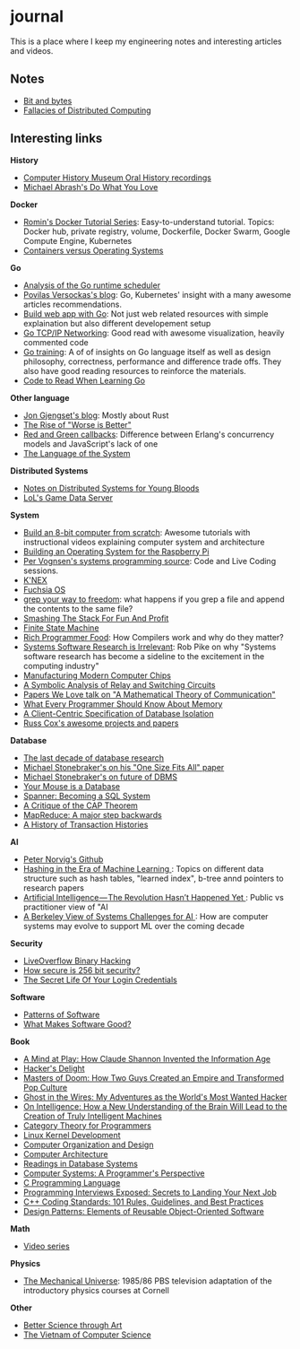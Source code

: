 # journal

This is a place where I keep my engineering notes and interesting articles and videos.

## Notes

- [Bit and bytes](bits.md)
- [Fallacies of Distributed Computing](fallacies.md)

## Interesting links

**History**
- [Computer History Museum Oral History
  recordings](https://www.youtube.com/playlist?list=PLQsxaNhYv8daKdGi7s85ubzbWdTB36-_q)
- [Michael Abrash's Do What You Love](http://blogs.valvesoftware.com/abrash/do-what-you-love/)

**Docker**
- [Romin's Docker Tutorial Series](https://rominirani.com/docker-tutorial-series-a7e6ff90a023):
  Easy-to-understand tutorial. Topics: Docker hub, private registry, volume, Dockerfile, Docker
  Swarm, Google Compute Engine, Kubernetes
- [Containers versus Operating
  Systems](https://dave.cheney.net/2018/01/16/containers-versus-operating-systems)

**Go**
- [Analysis of the Go runtime
  scheduler](http://www.cs.columbia.edu/~aho/cs6998/reports/12-12-11_DeshpandeSponslerWeiss_GO.pdf)
- [Povilas Versockas's blog](https://povilasv.me/articles-i-recommend/): Go, Kubernetes' insight with a many
  awesome articles recommendations.
- [Build web app with Go](https://astaxie.gitbooks.io/build-web-application-with-golang/en/): 
  Not just web related resources with simple explaination but also different developement setup
- [Go TCP/IP Networking](https://appliedgo.net/networking/): Good read with awesome visualization, 
  heavily commented code
- [Go training](https://github.com/ardanlabs/gotraining): A of of insights on Go language itself 
  as well as design philosophy, correctness, performance and difference trade offs. 
  They also have good reading resources to reinforce the materials.
- [Code to Read When Learning Go](https://www.somethingsimilar.com/2013/12/26/code-to-read-when-learning-go/)

**Other language**
- [Jon Gjengset's blog](https://thesquareplanet.com/blog/): Mostly about Rust
- [The Rise of "Worse is Better"](https://www.jwz.org/doc/worse-is-better.html)
- [Red and Green
  callbacks](https://joearms.github.io/published/2013-04-02-Red-and-Green-Callbacks.html): 
  Difference between Erlang's concurrency models and JavaScript's lack of one
- [The Language of the System](https://youtu.be/ROor6_NGIWU)

**Distributed Systems**
- [Notes on Distributed Systems for Young Bloods
  ](https://www.somethingsimilar.com/2013/01/14/notes-on-distributed-systems-for-young-bloods/)
- [LoL's Game Data Server](https://engineering.riotgames.com/news/game-data-server)

**System**
- [Build an 8-bit computer from scratch](https://eater.net/8bit/): Awesome tutorials with instructional 
  videos explaining computer system and architecture
- [Building an Operating System for the Raspberry Pi](https://jsandler18.github.io)
- [Per Vognsen's systems programming source](https://github.com/pervognsen/bitwise): Code and Live
  Coding sessions.
- [K'NEX](http://www.danielehrman.com/knex-computer/ops1oli2kv6yrztv7vfirpmqhq7yzp)
- [Fuchsia OS](https://fuchsia.googlesource.com/docs/+/master/the-book/)
- [grep your way to freedom](https://anniecherkaev.com/grep-your-way-to-freedom): 
  what happens if you grep a file and append the contents to the same file?
- [Smashing The Stack For Fun And Profit](http://insecure.org/stf/smashstack.html)
- [Finite State Machine](https://blog.markshead.com/869/state-machines-computer-science/)
- [Rich Programmer Food](https://steve-yegge.blogspot.com/2007/06/rich-programmer-food.html): How
  Compilers work and why do they matter?
- [Systems Software Research is Irrelevant](http://herpolhode.com/rob/utah2000.pdf): Rob Pike on 
  why "Systems software research has become a sideline to the excitement in the computing industry"
- [Manufacturing Modern Computer Chips](https://youtu.be/NGFhc8R_uO4)
- [A Symbolic Analysis of Relay and Switching
  Circuits](https://dspace.mit.edu/bitstream/handle/1721.1/11173/34541425-MIT.pdf?sequence=2)
- [Papers We Love talk on "A Mathematical Theory of Communication"](https://youtu.be/UQJ1LQ-twho)
- [What Every Programmer Should Know About
  Memory](https://people.freebsd.org/~lstewart/articles/cpumemory.pdf)
- [A Client-Centric Specification of Database
  Isolation](https://www.cs.utexas.edu/~ncrooks/2017-podc-seeing-tr.pdf)
- [Russ Cox's awesome projects and papers](https://swtch.com/~rsc/)

**Database**
- [The last decade of database research](https://dawn.cs.stanford.edu/2018/04/11/db-community/)
- [Michael Stonebraker's on his "One Size Fits All" paper](https://youtu.be/9K0SWs1mOD0)
- [Michael Stonebraker's on future of DBMS](https://youtu.be/DJFKl_5JTnA)
- [Your Mouse is a Database](https://queue.acm.org/detail.cfm?id=2169076)
- [Spanner: Becoming a SQL
  System](https://static.googleusercontent.com/media/research.google.com/en//pubs/archive/46103.pdf)
- [A Critique of the CAP Theorem
  ](https://www.cl.cam.ac.uk/research/dtg/www/files/publications/public/mk428/cap-critique.pdf)
- [MapReduce: A major step
  backwards](https://homes.cs.washington.edu/~billhowe/mapreduce_a_major_step_backwards.html)
- [A History of Transaction Histories](https://ristret.com/s/f643zk/history_transaction_histories)

**AI**
- [Peter Norvig's Github](https://github.com/norvig)
- [Hashing in the Era of Machine Learning
  ](https://blog.bradfieldcs.com/an-introduction-to-hashing-in-the-era-of-machine-learning-6039394549b0): 
  Topics on different data structure such as hash tables, "learned index", b-tree annd pointers to research papers
- [Artificial Intelligence — The Revolution Hasn’t Happened Yet
  ](https://medium.com/@mijordan3/artificial-intelligence-the-revolution-hasnt-happened-yet-5e1d5812e1e7): 
  Public vs practitioner view of "AI
- [A Berkeley View of Systems Challenges for AI
  ](https://www2.eecs.berkeley.edu/Pubs/TechRpts/2017/EECS-2017-159.pdf): 
  How are computer systems may evolve to support ML over the coming decade

**Security**
- [LiveOverflow Binary
  Hacking](https://www.youtube.com/playlist?list=PLhixgUqwRTjxglIswKp9mpkfPNfHkzyeN)
- [How secure is 256 bit security?](https://youtu.be/S9JGmA5_unY)
- [The Secret Life Of Your Login
  Credentials](https://blog.bradfieldcs.com/the-secret-life-of-your-login-credentials-6a254bad52ce)

**Software**
- [Patterns of Software](https://www.dreamsongs.com/Files/PatternsOfSoftware.pdf)
- [What Makes Software Good?](https://medium.com/@mbostock/what-makes-software-good-943557f8a488)

**Book**
- [A Mind at Play: How Claude Shannon Invented the Information
  Age](https://www.goodreads.com/book/show/32919530-a-mind-at-play)
- [Hacker's Delight](https://www.amazon.com/Hackers-Delight-2nd-Henry-Warren/dp/0321842685/)
- [Masters of Doom: How Two Guys Created an Empire and Transformed Pop
  Culture](https://www.amazon.com/Masters-Doom-Created-Transformed-Culture/dp/0812972155)
- [Ghost in the Wires: My Adventures as the World's Most Wanted
  Hacker](https://www.amazon.com/Ghost-Wires-Adventures-Worlds-Wanted-ebook/dp/B0047Y0F0K/r)
- [On Intelligence: How a New Understanding of the Brain Will Lead to the Creation of Truly
  Intelligent Machines](https://www.amazon.com/Intelligence-Jeff-Hawkins-ebook/dp/B003J4VE5Y/ref)
- [Category Theory for
  Programmers](https://bartoszmilewski.com/2014/10/28/category-theory-for-programmers-the-preface/)
- [Linux Kernel
  Development](https://www.amazon.com/Linux-Kernel-Development-Robert-Love/dp/0672329468)
- [Computer Organization and
  Design](https://www.amazon.com/Computer-Organization-Design-MIPS-Fifth/dp/0124077269)
- [Computer
  Architecture](https://www.amazon.com/Computer-Architecture-Quantitative-John-Hennessy/dp/012383872X)
- [Readings in Database Systems](http://www.redbook.io/index.html)
- [Computer Systems: A Programmer's
  Perspective](https://www.amazon.com/Computer-Systems-Programmers-Perspective-3rd/dp/013409266X/)
- [C Programming
  Language](https://www.amazon.com/Programming-Language-Brian-W-Kernighan/dp/0131103628)
- [Programming Interviews Exposed: Secrets to Landing Your Next
  Job](https://www.amazon.com/Programming-Interviews-Exposed-Secrets-Landing/dp/B008SGNJOW)
- [C++ Coding Standards: 101 Rules, Guidelines, and Best
  Practices](https://www.amazon.com/Coding-Standards-Rules-Guidelines-Practices/dp/B004ISL6I0/)
- [Design Patterns: Elements of Reusable Object-Oriented
  Software](https://www.amazon.com/Design-Patterns-Elements-Reusable-Object-Oriented/dp/B000SEIBB8/)

**Math**
- [Video series](https://www.pinterest.com/mathematicsprof/)

**Physics**
- [The Mechanical Universe](https://youtu.be/XtMmeAjQTXc): 1985/86 PBS television adaptation of 
  the introductory physics courses at Cornell

**Other**
- [Better Science through Art](http://dreamsongs.com/Files/BetterScienceThroughArt.pdf)
- [The Vietnam of Computer
  Science](http://blogs.tedneward.com/post/the-vietnam-of-computer-science/)
